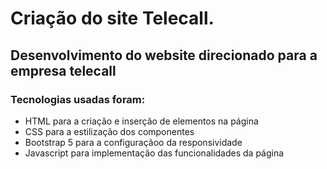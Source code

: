 # Criação do site Telecall.

## Desenvolvimento do website direcionado para a empresa telecall

### Tecnologias usadas foram:

- HTML para a criação e inserção de elementos na página
- CSS para a estilização dos componentes
- Bootstrap 5 para a configuraçãoo da responsividade
- Javascript para implementação das funcionalidades da página
